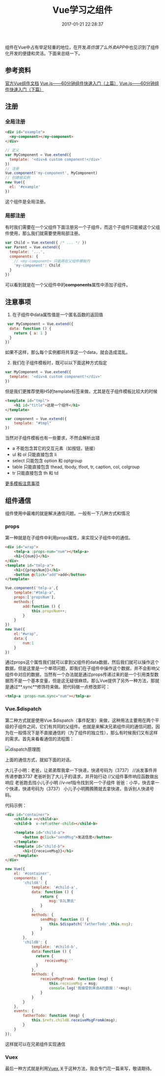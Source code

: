 ﻿---
title: Vue学习之组件
date: 2017-01-21 22:28:37
tags: 
    - Vue
    - Vue组件
categories: Vue
---

组件在Vue中占有举足轻重的地位，在开发*高仿饿了么外卖APP*中也见识到了组件化开发的便捷和灵活。下面来总结一下。
<!--more-->

## 参考资料

[官方Vue组件文档](http://v1-cn.vuejs.org/guide/components.html)
[Vue.js——60分钟组件快速入门（上篇）](http://www.cnblogs.com/keepfool/p/5625583.html)
[Vue.js——60分钟组件快速入门（下篇）](http://www.cnblogs.com/keepfool/p/5637834.html)

## 注册

### 全局注册
```html
<div id="example">
  <my-component></my-component>
</div>
```
```js
// 定义
var MyComponent = Vue.extend({
  template: '<div>A custom component!</div>'
})
// 注册
Vue.component('my-component', MyComponent)
// 创建根实例
new Vue({
  el: '#example'
})
```
这个组件是全局注册。

### 局部注册

有时我们需要在一个父组件下面注册另一个子组件，而这个子组件只能被这个父组件使用，那么我们就需要使用局部注册。
```js
var Child = Vue.extend({ /* ... */ })
var Parent = Vue.extend({
  template: '...',
  components: {
    // <my-component> 只能用在父组件模板内
    'my-component': Child
  }
})
```
可以看到就是在一个父组件中的**components**属性中添加子组件。

## 注意事项

 1. 在子组件中data属性值是一个匿名函数的返回值

```js
 var MyComponent = Vue.extend({
  data: function () {
    return { a: 1 }
  }
})
```

如果不这样，那么每个实例都将共享这一个data，就会造成混乱。

 2. 我们在子组件模板时，既可以以下面这种方式指定
 
```js
var MyComponent = Vue.extend({
  template: '<div>A custom component!</div>'
})
```
但是我们更推荐使用H5的template标签来做，尤其是在子组件模板比较大的时候
```html
<template id="tmpl">
    <h1 id="title">这是一个组件</h1>
</template>
```
```js
var component = Vue.extend({
    template: "#tmpl"
})
```
当然对子组件模板也有一些要求，不然会解析出错

>   
 - a 不能包含其它的交互元素（如按钮，链接）
 - ul 和 ol 只能直接包含 li
 - select 只能包含 option 和 optgroup
 - table 只能直接包含 thead, tbody, tfoot, tr, caption, col,   colgroup
 - tr 只能直接包含 th 和 td 

 [更多模板注意事项](http://v1-cn.vuejs.org/guide/components.html#模板解析)

## 组件通信

组件使用中最难的就是解决通信问题。一般有一下几种方式和情况
### props

第一种就是在子组件中利用props属性，来实现父子组件中的通信。
```html
<div id="wrap">
    <tmlp-a :props-num="num"></tmlp-a>
    <h1>{{num}}</h1>
</div>
<template id="tmlp-a">
    <h1>{{propsNum}}</h1>
    <button @click="add">add</button>
</template>
```

```js
Vue.component('tmlp-a',{
    template:"#tmlp-a",
    props:['propsNum'],
    methods:{
        add:function () {
            this.propsNum++;
        }
    }
})
new Vue({
    el:"#wrap",
    data:{
        num:1
    }
})
```
通过props这个属性我们就可以拿到父组件的data数据，然后我们就可以操作这个数据，但是这里是一个单项问题，即我们在子组件中操作这个数据，并不会影响父组件中对应的数据，当然有一个办法就是通过props传递过来的是一个引用类型数据而不是一个基本变量，但是这无疑很麻烦。那么Vue提供了另外一种方法，那就是通过**.sync**修饰符来做。把代码做一点修改即可：
```html
<tmlp-a :props-num.sync="num"></tmlp-a>
```
### Vue.$dispatch

第二种方式就是使用Vue.$dispatch（事件配发）来做，这种用法主要用在两个平级的子组件之间，它们有共同的父组件。也就是来解决兄弟组件间的通信问题，因为在一般情况下是不直接通信的（为了组件的独立性），那么有时候我们又有这样的需求。首先来看看通信的流程图：

![dispatch原理图](http://ok3x4ia9b.bkt.clouddn.com/17-1-21/79403842-file_1485003651843_8299.jpg)

上面的通信方式，就如下面的对话。
> 
大儿子小明：老爸，让弟弟帮我拿一下快递，快递号码为（3737） //派发事件并传递参数3737
老爸听到了大儿子的请求，并开始行动 //父组件事件响应函数做出响应
老爸跑去找小儿子小明 //v-ref指令找到另一个子组件
爸爸：小华，快去拿一个快递，快递号码为（3737）
小儿子小明腾腾腾就去拿快递，告诉别人快递号码。

代码示例：
```html
<div id="container">
    <child-a ></child-a>
    <child-b  v-ref:other-child></child-b>

    <template id="child-a">
        <button @click="sendMsg">发送信息</button>
    </template>
    <template id="child-b">
        <h1>{{receiveMsg}}</h1>
    </template>
</div>
```
```js
new Vue({
    el: '#container',
    components: {
        'childA': {
            template: '#child-a',
            data: function () {
                return {
                    msg:'DJL箫氏'
                }
            },
            methods: {
                sendMsg: function () {
                    this.$dispatch('fatherTodo',this.msg);
                }
            }
        },
        'childB': {
            template: '#child-b',
            data:function () {
              return {
                  receiveMsg:''
              }
            },
            methods: {
                receiveMsgFromA: function (msg) {
                    this.receiveMsg = msg;
                    console.log('我接受到来自A的数据：'+msg);
                }
            }
        }
    },
    events: {
        fatherTodo: function (msg) {
            this.$refs.childB.receiveMsgFromA(msg);
        }
    }
});
```

这样就可以在兄弟组件实现通信

### Vuex

最后一种方式就是利用[Vuex](https://github.com/vuejs/vuex/tree/1.0/docs/zh-cn),关于这种方法，我会专门花一篇来写，敬请期待。

 
 

 
 
